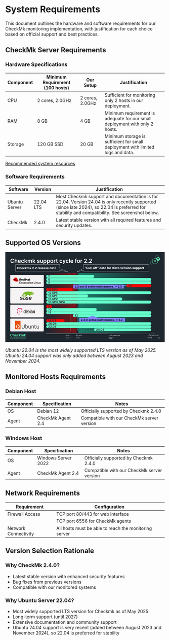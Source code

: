 # System Requirements

This document outlines the hardware and software requirements for our CheckMk monitoring implementation, with justification for each choice based on official support and best practices.

## CheckMk Server Requirements

### Hardware Specifications

| Component | Minimum Requirement (100 hosts) | Our Setup       | Justification                                                                  |
| --------- | ------------------------------- | --------------- | ------------------------------------------------------------------------------ |
| CPU       | 2 cores, 2.0GHz                 | 2 cores, 2.0GHz | Sufficient for monitoring only 2 hosts in our deployment.                      |
| RAM       | 8 GB                            | 4 GB            | Minimum requirement is adequate for our small deployment with only 2 hosts.    |
| Storage   | 120 GB SSD                      | 20 GB           | Minimum storage is sufficient for small deployment with limited logs and data. |

[Recommended system resources](https://checkmk.com/product/checkmk-system-requirements)

### Software Requirements

| Software      | Version   | Justification                                                                                                                                                                                 |
| ------------- | --------- | --------------------------------------------------------------------------------------------------------------------------------------------------------------------------------------------- |
| Ubuntu Server | 22.04 LTS | Most Checkmk support and documentation is for 22.04. Version 24.04 is only recently supported (since late 2024), so 22.04 is preferred for stability and compatibility. See screenshot below. |
| CheckMk       | 2.4.0     | Latest stable version with all required features and security updates.                                                                                                                        |

## Supported OS Versions

![Supported OS versions](../.github/assets/supported_os_versions.png)

_Ubuntu 22.04 is the most widely supported LTS version as of May 2025. Ubuntu 24.04 support was only added between August 2023 and November 2024._

## Monitored Hosts Requirements

### Debian Host

| Component | Specification     | Notes                                      |
| --------- | ----------------- | ------------------------------------------ |
| OS        | Debian 12         | Officially supported by Checkmk 2.4.0      |
| Agent     | CheckMk Agent 2.4 | Compatible with our CheckMk server version |

### Windows Host

| Component | Specification       | Notes                                      |
| --------- | ------------------- | ------------------------------------------ |
| OS        | Windows Server 2022 | Officially supported by Checkmk 2.4.0      |
| Agent     | CheckMk Agent 2.4   | Compatible with our CheckMk server version |

## Network Requirements

| Requirement          | Configuration                                         |
| -------------------- | ----------------------------------------------------- |
| Firewall Access      | TCP port 80/443 for web interface                     |
|                      | TCP port 6556 for CheckMk agents                      |
| Network Connectivity | All hosts must be able to reach the monitoring server |

## Version Selection Rationale

### Why CheckMk 2.4.0?

- Latest stable version with enhanced security features
- Bug fixes from previous versions
- Compatible with our monitored systems

### Why Ubuntu Server 22.04?

- Most widely supported LTS version for Checkmk as of May 2025
- Long-term support (until 2027)
- Extensive documentation and community support
- Ubuntu 24.04 support is very recent (added between August 2023 and November 2024), so 22.04 is preferred for stability
